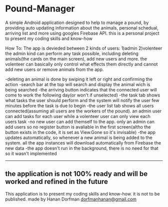 # Pound-Manager
A simple Android application designed to help to manage a pound, by providing auto updating information about the animals, personal schedual, arriving list and more
using googles Firebase API.
this is a personal project to present my coding skills and know-how


How To:
The app is devieded between 2 kinds of users: 1)admin 2)volenteer
the admin kind can perform any task possible, including deleting animals(the cards on the main screen), add new users and more.
the volenteer can basically only control what effects them directly and cannot add new users or remove animals from the app.

-deleting an animal is done by swiping it left or right and confirming the action
-search bar at the top will search and display the animal wich is being searched
-the arriving button indicates that the connected user will come to work the following day(or won't if unselected)
-the task tab shows what tasks the user should perform and the system will notify the user few minutes before the task is due to begin
-the user list tab shows all users connected(assuming all users are the workers of the pound). an admin user can add tasks for each user while a volenteer user can only view each users task
-no new user can add themself to the app. only an admin can add users so no register button is avaliable in the first screen(altho the button exists in the code, it is set as View.Gone so it's invisable)
-the app updates automatically, so whenever a new animal is being added to the system. all the app instances will download automatically from Firebase the new data
-the app doesn't run in the background, there is no need for that so it wasn't implemented



-----------------------
the application is not 100% ready and will be worked and refined in the future
-----------------------
This application is to present my coding skills and know-how. it is not to be published.
made by Hanan Dorfman
dorfmanhanan@gmail.com
